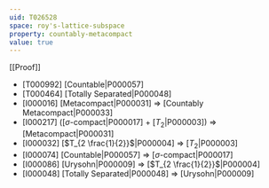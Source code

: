 ```yaml
---
uid: T026528
space: roy's-lattice-subspace
property: countably-metacompact
value: true
---
```

[[Proof]]

* [T000992] [Countable|P000057]
* [T000464] [Totally Separated|P000048]
* [I000016] [Metacompact|P000031] => [Countably Metacompact|P000033]
* [I000217] ([$\sigma$-compact|P000017] + [$T_2$|P000003]) => [Metacompact|P000031]
* [I000032] [$T_{2 \frac{1}{2}}$|P000004] => [$T_2$|P000003]
* [I000074] [Countable|P000057] => [$\sigma$-compact|P000017]
* [I000086] [Urysohn|P000009] => [$T_{2 \frac{1}{2}}$|P000004]
* [I000048] [Totally Separated|P000048] => [Urysohn|P000009]

